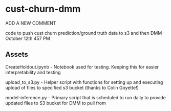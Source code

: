 # cust-churn-dmm


ADD A NEW COMMENT

code to push cust churn prediction/ground truth data to s3 and then DMM - October 12th 457 PM

## Assets

CreateHoldout.ipynb - Notebook used for testing. Keeping this for easier interpretability and testing

upload_to_s3.py - Helper script with functions for setting up and executing upload of files to specified s3 bucket (thanks to Colin Goyette!)

model-inference.py - Primary script that is scheduled to run daily to provide updated files to S3 bucket for DMM to pull from



